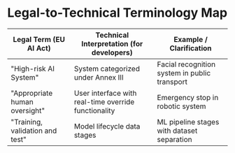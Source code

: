 # Legal-to-Technical Terminology Map

| Legal Term (EU AI Act)           | Technical Interpretation (for developers)             | Example / Clarification                       |
|----------------------------------|-------------------------------------------------------|-----------------------------------------------|
| "High-risk AI System"            | System categorized under Annex III                    | Facial recognition system in public transport |
| "Appropriate human oversight"    | User interface with real-time override functionality  | Emergency stop in robotic system              |
| "Training, validation and test"  | Model lifecycle data stages                           | ML pipeline stages with dataset separation    |
